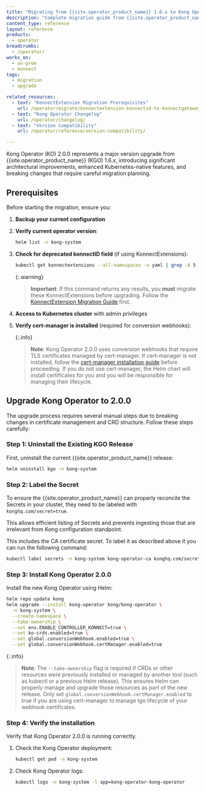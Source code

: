 ```yaml
---
title: "Migrating from {{site.operator_product_name}} 1.6.x to Kong Operator 2.0.0"
description: "Complete migration guide from {{site.operator_product_name}} (KGO) 1.6.x to Kong Operator (KO) 2.0.0."
content_type: reference
layout: reference
products:
  - operator
breadcrumbs:
  - /operator/
works_on:
  - on-prem
  - konnect
tags:
  - migration
  - upgrade

related_resources:
  - text: "KonnectExtension Migration Prerequisites"
    url: /operator/migrate/konnectextension-konnectid-to-konnectgatewaycontrolplane/
  - text: "Kong Operator Changelog"
    url: /operator/changelog/
  - text: "Version Compatibility"
    url: /operator/reference/version-compatibility/

---
```


Kong Operator (KO) 2.0.0 represents a major version upgrade from {{site.operator_product_name}} (KGO) 1.6.x, introducing significant architectural improvements, enhanced Kubernetes-native features, and breaking changes that require careful migration planning.

## Prerequisites

Before starting the migration, ensure you:

1. **Backup your current configuration**

2. **Verify current operator version**:
   ```bash
   helm list -n kong-system
   ```

3. **Check for deprecated konnectID field** (if using KonnectExtensions):
   ```bash
   kubectl get konnectextensions --all-namespaces -o yaml | grep -A 5 -B 5 konnectID
   ```

   {:.warning}
   > **Important**: If this command returns any results, you **must** migrate these KonnectExtensions before upgrading. Follow the [KonnectExtension Migration Guide](/operator/migrate/konnectextension-konnectid-to-konnectgatewaycontrolplane/) first.

4. **Access to Kubernetes cluster** with admin privileges

5. **Verify cert-manager is installed** (required for conversion webhooks):

   {:.info}
   > **Note**: Kong Operator 2.0.0 uses conversion webhooks that require TLS certificates managed by cert-manager. If cert-manager is not installed, follow the [cert-manager installation guide](https://cert-manager.io/docs/installation/) before proceeding.  If you do not use cert-manager, the Helm chart will install certificates for you and you will be responsible for managing their lifecycle.

## Upgrade Kong Operator to 2.0.0

The upgrade process requires several manual steps due to breaking changes in certificate management and CRD structure. Follow these steps carefully:

### Step 1: Uninstall the Existing KGO Release

First, uninstall the current {{site.operator_product_name}} release:

```bash
helm uninstall kgo -n kong-system
```

### Step 2: Label the Secret

To ensure the {{site.operator_product_name}} can properly reconcile the Secrets in your cluster, they need to be labeled with `konghq.com/secret=true`.

This allows efficient listing of Secrets and prevents ingesting those that are irrelevant from Kong configuration standpoint.

This includes the CA certificate secret. To label it as described above it you can run the following command:

```bash
kubectl label secrets -n kong-system kong-operator-ca konghq.com/secret=true
```

### Step 3: Install Kong Operator 2.0.0

Install the new Kong Operator using Helm:

```bash
helm repo update kong
helm upgrade --install kong-operator kong/kong-operator \
  -n kong-system \
  --create-namespace \
  --take-ownership \
  --set env.ENABLE_CONTROLLER_KONNECT=true \
  --set ko-crds.enabled=true \
  --set global.conversionWebhook.enabled=true \
  --set global.conversionWebhook.certManager.enabled=true 
```

{:.info}
> **Note**: The `--take-ownership` flag is required if CRDs or other resources were previously installed or managed by another tool (such as kubectl or a previous Helm release). This ensures Helm can properly manage and upgrade those resources as part of the new release.  Only set `global.conversionWebhook.certManager.enabled` to true if you are using cert-manager to manage tge lifecycle of your webhook certificates.

### Step 4: Verify the installation

Verify that Kong Operator 2.0.0 is running correctly.

1. Check the Kong Operator deployment:
   ```bash
   kubectl get pod -n kong-system
   ```

1. Check Kong Operator logs:
    ```sh
    kubectl logs -n kong-system -l app=kong-operator-kong-operator
    ```
